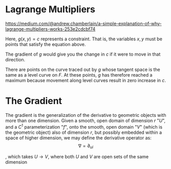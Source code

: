 # Lagrange Multipliers
https://medium.com/@andrew.chamberlain/a-simple-explanation-of-why-lagrange-multipliers-works-253e2cdcbf74

Here, $g(x,y)=c$ represents a constraint. That is, the variables $x,y$ must be points that satisfy the equation above.

The gradient of $g$ would give you the change in $c$ if it were to move in that direction.

There are points on the curve traced out by $g$ whose tangent space is the same as a level curve on $F$. At these points, $g$ has therefore reached a maximum because movement along level curves result in zero increase in $c$.

# The Gradient
The gradient is the generalization of the derivative to geometric objects with more than one dimension. 
Given a smooth, open domain of dimension $r$ "$U$", and a $C^1$ parameterization "$f$", onto the smooth, open domain "$V$" (which is the geometric object) also of dimension $r$, but possibly embedded within a space of higher dimension, we may define the derivative operator as:$$\nabla = \partial_{u_{}i}$$



, which takes $U \to V$, where both $U$ and $V$ are open sets of the same dimension